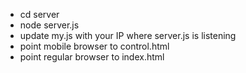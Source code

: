 * cd server
* node server.js
* update my.js with your IP where server.js is listening
* point mobile browser to control.html
* point regular browser to index.html
